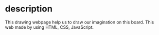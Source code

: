 # description
This drawing webpage help us to draw our imagination on this board.
This web made by using HTML, CSS, JavaScript.
